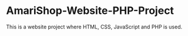 # AmariShop-Website-PHP-Project
This is a website project where HTML, CSS, JavaScript and PHP is used.
